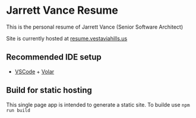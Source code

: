 # Jarrett Vance Resume

This is the personal resume of Jarrett Vance (Senior Software Architect)

Site is currently hosted at [resume.vestaviahills.us](resume.vestaviahills.us)

## Recommended IDE setup

- [VSCode](https://code.visualstudio.com/) + [Volar](https://marketplace.visualstudio.com/items?itemName=johnsoncodehk.volar)

## Build for static hosting

This single page app is intended to generate a static site. To builde use
`npm run build`
